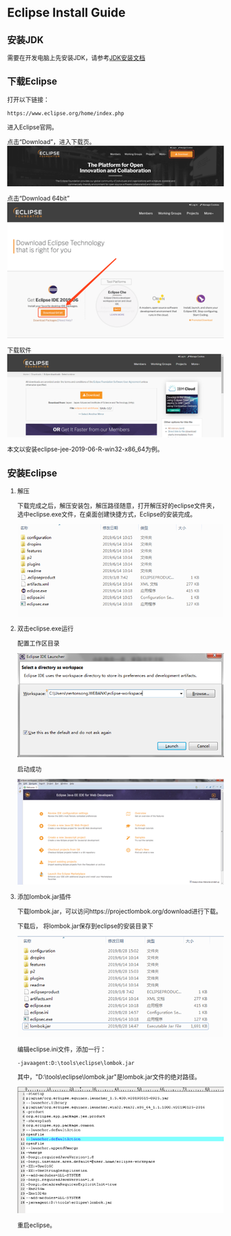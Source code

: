# Eclipse Install Guide

## 安装JDK
需要在开发电脑上先安装JDK，请参考[JDK安装文档](jdk_install_guide.md)

## 下载Eclipse

打开以下链接：
	
	https://www.eclipse.org/home/index.php
进入Eclipse官网。

点击“Download”，进入下载页。
![eclipse_download_1](images/eclipse_download_1.png)

点击“Download 64bit”
![eclipse_download_1](images/eclipse_download_2.png)

下载软件
![eclipse_download_1](images/eclipse_download_3.png)

本文以安装eclipse-jee-2019-06-R-win32-x86_64为例。

## 安装Eclipse
1. 解压
	
	下载完成之后，解压安装包，解压路径随意，打开解压好的eclipse文件夹，选中eclipse.exe文件，在桌面创建快捷方式，Eclipse的安装完成。

	![eclipse_install_1](images/eclipse_install_1.png)

2. 双击eclipse.exe运行
	
	配置工作区目录
	
	![eclipse_install_2](images/eclipse_install_2.png)
	
	启动成功

	![eclipse_install_3](images/eclipse_install_3.png)

3. 添加lombok.jar插件
	
	下载lombok.jar，可以访问https://projectlombok.org/download进行下载。
	
	下载后， 将lombok.jar保存到eclipse的安装目录下

	![eclipse_lombok_1](images/eclipse_lombok_1.png)

	编辑eclipse.ini文件，添加一行：
	
	```
	-javaagent:D:\tools\eclipse\lombok.jar
	```

	其中，"D:\tools\eclipse\lombok.jar"是lombok.jar文件的绝对路径。

	![eclipse_lombok_2](images/eclipse_lombok_2.png)

	重启eclipse。
